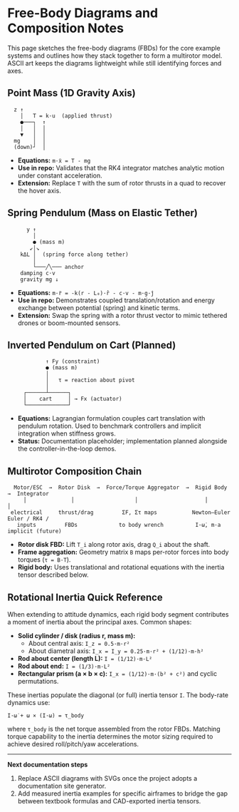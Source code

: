 # Free-Body Diagrams and Composition Notes

This page sketches the free-body diagrams (FBDs) for the core example systems
and outlines how they stack together to form a multirotor model. ASCII art keeps
the diagrams lightweight while still identifying forces and axes.

## Point Mass (1D Gravity Axis)
```
  z ↑
    │   T = k·u  (applied thrust)
    ●───┐  ↑
    │   │  │
    ▼   │  │
  mg    │  │
  (down)┘  │
```
- **Equations:** `m·ẍ = T - mg`
- **Use in repo:** Validates that the RK4 integrator matches analytic motion
  under constant acceleration.
- **Extension:** Replace `T` with the sum of rotor thrusts in a quad to recover
  the hover axis.

## Spring Pendulum (Mass on Elastic Tether)
```
      y ↑
        │
        ● (mass m)
       ↙│↘
    kΔL │  (spring force along tether)
        │
        └───╱╲─── anchor
    damping c⋅v
    gravity mg ↓
```
- **Equations:** `m·r̈ = -k(r - L₀)·r̂ - c·v - m·g·ĵ`
- **Use in repo:** Demonstrates coupled translation/rotation and energy exchange
  between potential (spring) and kinetic terms.
- **Extension:** Swap the spring with a rotor thrust vector to mimic tethered
  drones or boom-mounted sensors.

## Inverted Pendulum on Cart (Planned)
```
            ↑ Fy (constraint)
            ● (mass m)
            │
            │   τ = reaction about pivot
            │
     ┌──────┴──────┐
     │    cart     │ → Fx (actuator)
     └─────────────┘
```
- **Equations:** Lagrangian formulation couples cart translation with pendulum
  rotation. Used to benchmark controllers and implicit integration when
  stiffness grows.
- **Status:** Documentation placeholder; implementation planned alongside the
  controller-in-the-loop demos.

## Multirotor Composition Chain
```
  Motor/ESC  →  Rotor Disk  →  Force/Torque Aggregator  →  Rigid Body  →  Integrator
     │              │                   │                     │                 │
 electrical     thrust/drag         ΣF, Στ maps           Newton–Euler     Euler / RK4 /
   inputs         FBDs             to body wrench          I·ω̇, m·a        implicit (future)
```
- **Rotor disk FBD:** Lift `T_i` along rotor axis, drag `Q_i` about the shaft.
- **Frame aggregation:** Geometry matrix `B` maps per-rotor forces into body
  torques (`τ = B·T`).
- **Rigid body:** Uses translational and rotational equations with the inertia
  tensor described below.

## Rotational Inertia Quick Reference
When extending to attitude dynamics, each rigid body segment contributes a
moment of inertia about the principal axes. Common shapes:
- **Solid cylinder / disk (radius r, mass m):**
  - About central axis: `I_z = 0.5·m·r²`
  - About diametral axis: `I_x = I_y = 0.25·m·r² + (1/12)·m·h²`
- **Rod about center (length L):** `I = (1/12)·m·L²`
- **Rod about end:** `I = (1/3)·m·L²`
- **Rectangular prism (a × b × c):** `I_x = (1/12)·m·(b² + c²)` and cyclic permutations.

These inertias populate the diagonal (or full) inertia tensor `I`. The body-rate
dynamics use:
```
I·ω̇ + ω × (I·ω) = τ_body
```
where `τ_body` is the net torque assembled from the rotor FBDs. Matching torque
capability to the inertia determines the motor sizing required to achieve
desired roll/pitch/yaw accelerations.

---

**Next documentation steps**
1. Replace ASCII diagrams with SVGs once the project adopts a documentation
   site generator.
2. Add measured inertia examples for specific airframes to bridge the gap
   between textbook formulas and CAD-exported inertia tensors.
